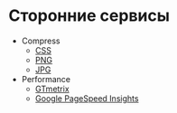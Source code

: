 # Сторонние сервисы

- Compress
  * [CSS](http://www.freeformatter.com/css-minifier.html)
  * [PNG](http://compresspng.com/)
  * [JPG](http://compressjpeg.com/)
- Performance
  * [GTmetrix](http://gtmetrix.com/)
  * [Google PageSpeed Insights](https://developers.google.com/speed/pagespeed/insights/)